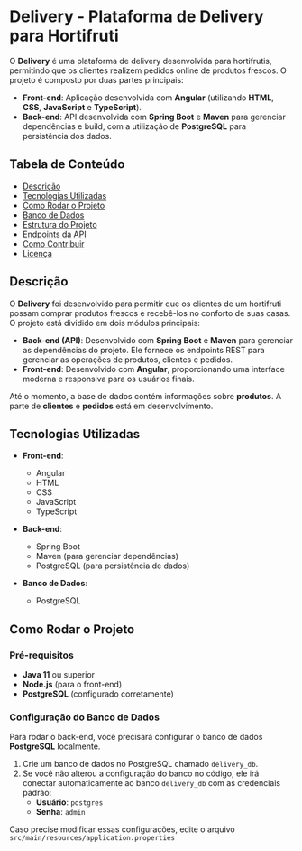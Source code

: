 # Delivery - Plataforma de Delivery para Hortifruti

O **Delivery** é uma plataforma de delivery desenvolvida para hortifrutis, permitindo que os clientes realizem pedidos online de produtos frescos. O projeto é composto por duas partes principais:

- **Front-end**: Aplicação desenvolvida com **Angular** (utilizando **HTML**, **CSS**, **JavaScript** e **TypeScript**).
- **Back-end**: API desenvolvida com **Spring Boot** e **Maven** para gerenciar dependências e build, com a utilização de **PostgreSQL** para persistência dos dados.

## Tabela de Conteúdo

- [Descrição](#descrição)
- [Tecnologias Utilizadas](#tecnologias-utilizadas)
- [Como Rodar o Projeto](#como-rodar-o-projeto)
- [Banco de Dados](#banco-de-dados)
- [Estrutura do Projeto](#estrutura-do-projeto)
- [Endpoints da API](#endpoints-da-api)
- [Como Contribuir](#como-contribuir)
- [Licença](#licença)

## Descrição

O **Delivery** foi desenvolvido para permitir que os clientes de um hortifruti possam comprar produtos frescos e recebê-los no conforto de suas casas. O projeto está dividido em dois módulos principais:

- **Back-end (API)**: Desenvolvido com **Spring Boot** e **Maven** para gerenciar as dependências do projeto. Ele fornece os endpoints REST para gerenciar as operações de produtos, clientes e pedidos.
- **Front-end**: Desenvolvido com **Angular**, proporcionando uma interface moderna e responsiva para os usuários finais.

Até o momento, a base de dados contém informações sobre **produtos**. A parte de **clientes** e **pedidos** está em desenvolvimento.

## Tecnologias Utilizadas

- **Front-end**:
  - Angular
  - HTML
  - CSS
  - JavaScript
  - TypeScript

- **Back-end**:
  - Spring Boot
  - Maven (para gerenciar dependências)
  - PostgreSQL (para persistência de dados)
  
- **Banco de Dados**:
  - PostgreSQL

## Como Rodar o Projeto

### Pré-requisitos

- **Java 11** ou superior
- **Node.js** (para o front-end)
- **PostgreSQL** (configurado corretamente)

### Configuração do Banco de Dados

Para rodar o back-end, você precisará configurar o banco de dados **PostgreSQL** localmente.

1. Crie um banco de dados no PostgreSQL chamado `delivery_db`.
2. Se você não alterou a configuração do banco no código, ele irá conectar automaticamente ao banco `delivery_db` com as credenciais padrão:
   - **Usuário**: `postgres`
   - **Senha**: `admin`
   
Caso precise modificar essas configurações, edite o arquivo `src/main/resources/application.properties` 


